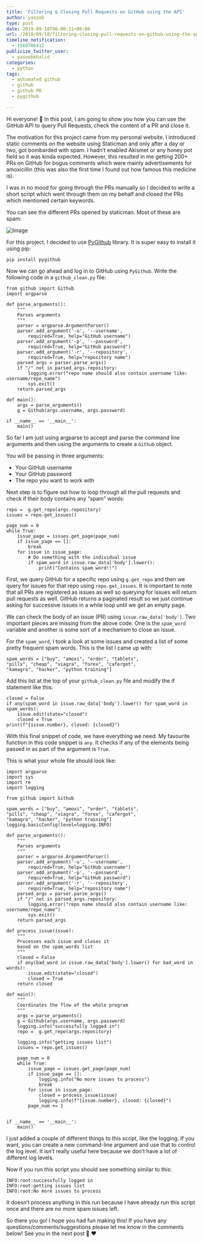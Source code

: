 ```yaml
---
title: 'Filtering & Closing Pull Requests on GitHub using the API'
author: yasoob
type: post
date: 2019-09-18T06:00:11+00:00
url: /2019/09/18/filtering-closing-pull-requests-on-github-using-the-api/
timeline_notification:
  - 1568786412
publicize_twitter_user:
  - yasoobkhalid
categories:
  - python
tags:
  - automated github
  - github
  - github PR
  - pygithub

---
```


Hi everyone! 👋 In this post, I am going to show you how you can use the GitHub API to query Pull Requests, check the content of a PR and close it.

The motivation for this project came from my personal website. I introduced static comments on the website using Staticman and only after a day or two, got bombarded with spam. I hadn’t enabled Akismet or any honey pot field so it was kinda expected. However, this resulted in me getting 200+ PRs on GitHub for bogus comments which were mainly advertisements for amoxicillin (this was also the first time I found out how famous this medicine is).

I was in no mood for going through the PRs manually so I decided to write a short script which went through them on my behalf and closed the PRs which mentioned certain keywords.

You can see the different PRs opened by staticman. Most of these are spam:

![Image](/wp-content/uploads/2019/09/screen-shot-2019-09-17-at-8.58.54-pm.png)

For this project, I decided to use <a href="https://github.com/PyGithub/PyGithub">PyGithub</a> library. It is super easy to install it using pip:

```
pip install pygithub
```


Now we can go ahead and log in to GitHub using <code>PyGithub</code>. Write the following code in a <code>github_clean.py</code> file:


```
from github import Github
import argparse

def parse_arguments():
    """
    Parses arguments
    """
    parser = argparse.ArgumentParser()
    parser.add_argument('-u', '--username', 
        required=True, help="GitHub username")
    parser.add_argument('-p', '--password', 
        required=True, help="GitHub password")
    parser.add_argument('-r', '--repository', 
        required=True, help="repository name")
    parsed_args = parser.parse_args()
    if "/" not in parsed_args.repository:
        logging.error("repo name should also contain username like: username/repo_name")
        sys.exit()
    return parsed_args
    
def main():
    args = parse_arguments()
    g = Github(args.username, args.password)
    
if __name__ == '__main__':
    main()
```

So far I am just using argparse to accept and parse the command line arguments and then using the arguments to create a <code>Github</code> object.

You will be passing in three arguments:

- Your GitHub username
- Your GitHub password
- The repo you want to work with

Next step is to figure out how to loop through all the pull requests and check if their body contains any “spam” words:

```
repo =  g.get_repo(args.repository)
issues = repo.get_issues()

page_num = 0
while True:
    issue_page = issues.get_page(page_num)
    if issue_page == []:
        break
    for issue in issue_page:
        # Do something with the individual issue
        if spam_word in issue.raw_data['body'].lower():
            print("Contains spam word!!")
```


First, we query GitHub for a specific repo using <code>g.get_repo</code> and then we query for issues for that repo using <code>repo.get_issues</code>. It is important to note that all PRs are registered as issues as well so querying for issues will return pull requests as well. GitHub returns a paginated result so we just continue asking for successive issues in a while loop until we get an empty page.

We can check the body of an issue (PR) using <code>issue.raw_data['body']</code>. Two important pieces are missing from the above code. One is the <code>spam_word</code> variable and another is some sort of a mechanism to close an issue.

For the <code>spam_word</code>, I took a look at some issues and created a list of some pretty frequent spam words. This is the list I came up with:

```
spam_words = ["buy", "amoxi", "order", "tablets", 
"pills", "cheap", "viagra", "forex", "cafergot", 
"kamagra", "hacker", "python training"]
```

Add this list at the top of your <code>github_clean.py</code> file and modify the if statement like this:

```
closed = False
if any(spam_word in issue.raw_data['body'].lower() for spam_word in spam_words):
    issue.edit(state="closed")
    closed = True
print(f"{issue.number}, closed: {closed}")
```

With this final snippet of code, we have everything we need. My favourite function in this code snippet is <code>any</code>. It checks if any of the elements being passed in as part of the argument is <code>True</code>.

This is what your whole file should look like:


```
import argparse
import sys
import re
import logging

from github import Github

spam_words = ["buy", "amoxi", "order", "tablets", 
"pills", "cheap", "viagra", "forex", "cafergot", 
"kamagra", "hacker", "python training"]
logging.basicConfig(level=logging.INFO)

def parse_arguments():
    """
    Parses arguments
    """
    parser = argparse.ArgumentParser()
    parser.add_argument('-u', '--username', 
        required=True, help="GitHub username")
    parser.add_argument('-p', '--password', 
        required=True, help="GitHub password")
    parser.add_argument('-r', '--repository', 
        required=True, help="repository name")
    parsed_args = parser.parse_args()
    if "/" not in parsed_args.repository:
        logging.error("repo name should also contain username like: username/repo_name")
        sys.exit()
    return parsed_args

def process_issue(issue):
    """
    Processes each issue and closes it 
    based on the spam_words list
    """
    closed = False
    if any(bad_word in issue.raw_data['body'].lower() for bad_word in words):
        issue.edit(state="closed")
        closed = True
    return closed

def main():
    """
    Coordinates the flow of the whole program
    """
    args = parse_arguments()
    g = Github(args.username, args.password)
    logging.info("successfully logged in")
    repo =  g.get_repo(args.repository)

    logging.info("getting issues list")
    issues = repo.get_issues()

    page_num = 0
    while True:
        issue_page = issues.get_page(page_num)
        if issue_page == []:
            logging.info("No more issues to process")
            break
        for issue in issue_page:
            closed = process_issue(issue)
            logging.info(f"{issue.number}, closed: {closed}")
        page_num += 1

    
if __name__ == '__main__':
    main()
```

I just added a couple of different things to this script, like the logging. If you want, you can create a new command-line argument and use that to control the log level. It isn’t really useful here because we don’t have a lot of different log levels.

Now if you run this script you should see something similar to this:

```
INFO:root:successfully logged in
INFO:root:getting issues list
INFO:root:No more issues to process
```

It doesn’t process anything in this run because I have already run this script once and there are no more spam issues left.

So there you go! I hope you had fun making this! If you have any questions/comments/suggestions please let me know in the comments below! See you in the next post 🙂 ♥️
